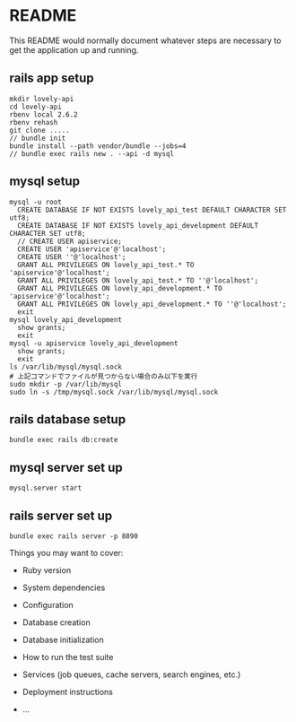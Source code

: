 # README

This README would normally document whatever steps are necessary to get the
application up and running.

## rails app setup
```
mkdir lovely-api
cd lovely-api
rbenv local 2.6.2
rbenv rehash
git clone .....
// bundle init
bundle install --path vendor/bundle --jobs=4
// bundle exec rails new . --api -d mysql
```

## mysql setup
```
mysql -u root
  CREATE DATABASE IF NOT EXISTS lovely_api_test DEFAULT CHARACTER SET utf8;
  CREATE DATABASE IF NOT EXISTS lovely_api_development DEFAULT CHARACTER SET utf8;
  // CREATE USER apiservice;
  CREATE USER 'apiservice'@'localhost';
  CREATE USER ''@'localhost';
  GRANT ALL PRIVILEGES ON lovely_api_test.* TO 'apiservice'@'localhost';
  GRANT ALL PRIVILEGES ON lovely_api_test.* TO ''@'localhost';
  GRANT ALL PRIVILEGES ON lovely_api_development.* TO 'apiservice'@'localhost';
  GRANT ALL PRIVILEGES ON lovely_api_development.* TO ''@'localhost';
  exit
mysql lovely_api_development
  show grants;
  exit
mysql -u apiservice lovely_api_development
  show grants;
  exit
ls /var/lib/mysql/mysql.sock
# 上記コマンドでファイルが見つからない場合のみ以下を実行
sudo mkdir -p /var/lib/mysql
sudo ln -s /tmp/mysql.sock /var/lib/mysql/mysql.sock
```

## rails database setup
```
bundle exec rails db:create
```

## mysql server set up
```
mysql.server start
```

## rails server set up
```
bundle exec rails server -p 8890
```

Things you may want to cover:

* Ruby version

* System dependencies

* Configuration

* Database creation

* Database initialization

* How to run the test suite

* Services (job queues, cache servers, search engines, etc.)

* Deployment instructions

* ...
